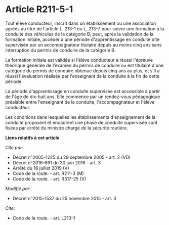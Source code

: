 # Article R211-5-1

Tout élève conducteur, inscrit dans un établissement ou une association agréés au titre de l'article L. 213-1 ou L. 213-7
pour suivre une formation à la conduite des véhicules de la catégorie B, peut, après la validation de la formation initiale,
accéder à une période d'apprentissage en conduite dite supervisée par un accompagnateur titulaire depuis au moins cinq ans
sans interruption du permis de conduire de la catégorie B. 

La formation initiale est validée si l'élève conducteur a réussi l'épreuve théorique générale de l'examen du permis de
conduire ou est titulaire d'une catégorie du permis de conduire obtenue depuis cinq ans au plus, et s'il a réussi
l'évaluation réalisée par l'enseignant de la conduite à la fin de cette période. 

La période d'apprentissage en conduite supervisée est accessible à partir de l'âge de dix-huit ans. Elle commence par un
rendez-vous pédagogique préalable entre l'enseignant de la conduite, l'accompagnateur et l'élève conducteur. 

Les conditions dans lesquelles les établissements d'enseignement de la conduite proposent et encadrent une phase de conduite
supervisée sont fixées par arrêté du ministre chargé de la sécurité routière.

**Liens relatifs à cet article**

_Cité par_:

  - Décret n°2005-1225 du 29 septembre 2005 - art. 2 (VD)
  - Décret n°2016-891 du 30 juin 2016 - art. 3
  - Arrêté du 16 juillet 2019 (V)
  - Code de la route. - art. R211-3 (M)
  - Code de la route. - art. R317-25 (V)

_Modifié par_:

  - Décret n°2015-1537 du 25 novembre 2015 - art. 3

_Cite_:

  - Code de la route. - art. L213-1
